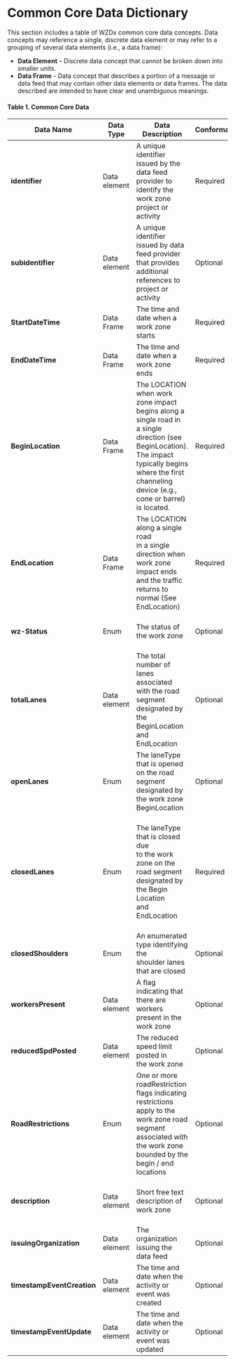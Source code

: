 # Common Core Data Dictionary
This section includes a table of WZDx common core data concepts. Data concepts may reference a single, discrete data element or may refer to a grouping of several data elements (i.e., a data frame): 

- **Data Element** – Discrete data concept that cannot be broken down into smaller units. 
- **Data Frame** - Data concept that describes a portion of a message or data feed that may contain other data elements or data frames. The data described are intended to have clear and unambiguous meanings.

#### Table 1. Common Core Data
Data Name | Data Type | Data Description | Conformance | Notes
--------- | --------- | ---------------- | ----------- | -----
**identifier** | Data element | A unique identifier issued by the data feed provider to identify the work zone project or activity | Required | Request that this be a standardized identifier for a future version
**subidentifier** | Data element | A unique identifier issued by data feed provider that provides additional references to project or activity | Optional | This identifier may be used in more than one feed as a reference to an<br>agency project number or permit ID
**StartDateTime** | Data Frame | The time and date when a work zone starts | Required |
**EndDateTime** | Data Frame | The time and date when a work zone ends | Required | 
**BeginLocation** | Data Frame | The LOCATION when work zone impact begins along a single road in<br>a single direction (see BeginLocation). The impact typically begins where the first channeling device (e.g., cone or barrel) is located. | Required | The method used for designating impact should be included in a static Metadata file (see<br>Section 2.7)
**EndLocation** | Data Frame | The LOCATION along a single road<br>in a single direction when work zone<br>impact ends and the traffic returns to<br>normal (See EndLocation) | Required | The method used for<br>designating impact<br>should be included in a<br>static Metadata file (see Section 2.7)
**wz-Status** | Enum | The status of the work zone | Optional | See Enumerated Type Definitions
**totalLanes** | Data element | The total number of lanes associated<br>with the road segment designated by<br>the BeginLocation and EndLocation | Optional | A segment is a part of a<br>roadway in a single<br>direction designated by<br>a start (BeginLocation)<br>and end (EndLocation)
**openLanes** | Enum | The laneType that is opened on the road segment designated by<br>the work zone BeginLocation | Optional | Multiple enumerations are allowed and should be delimited using a semicolon (";")
**closedLanes** | Enum | The laneType that is closed due<br>to the work zone on the road segment<br>designated by the Begin Location<br>and EndLocation | Required | Multiple enumerations are allowed and should be delimited using a semicolon (";"). More detailed lane impacts / status will be described in Version 2 of the specification
**closedShoulders** | Enum | An enumerated type identifying the<br>shoulder lanes that are closed | Optional | To explicitly state that no shoulders are closed, use none
**workersPresent** | Data element | A flag indicating that there are<br>workers present in the work zone | Optional | 
**reducedSpdPosted** | Data element | The reduced speed limit posted in<br>the work zone | Optional |
**RoadRestrictions** | Enum | One or more roadRestriction flags indicating restrictions apply to the work zone road segment associated with the work zone bounded by the begin / end locations | Optional | More details may be added to future WZDx versions; these are included as flags rather than detailed restrictions
**description** | Data element | Short free text description of work zone | Optional | This will be populated with formal phrases in a later WZDx version
**issuingOrganization** | Data element | The organization issuing the data feed | Optional | Will create a list in a<br>future version
**timestampEventCreation** | Data element | The time and date when the activity or event was created | Optional |
**timestampEventUpdate** | Data element | The time and date when the activity or event was updated | Optional |
